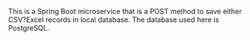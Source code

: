 This is a Spring Boot microservice that is a POST method to save either CSV?Excel records in local database.
The database used here is PostgreSQL.
